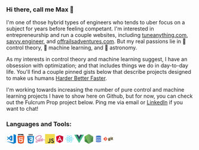 ### Hi there, call me Max 👋

I'm one of those hybrid types of engineers who tends to uber focus on a subject for years before feeling competant.  I'm interested in entrepreneurship and run a couple websites, including [tuneanything.com](https://tuneanything.com), [savvy.engineer](https://savvy.engineer), and [offrailsadventures.com](https://offrailsadventures.com). But my real passions lie in 🚀 control theory, 🤖 machine learning, and 🔭 astronomy.

As my interests in control theory and machine learning suggest, I have an obsession with optimization; and that includes things we do in day-to-day life. You'll find a couple pinned gists below that describe projects designed to make us humans [Harder Better Faster](https://www.youtube.com/watch?v=gAjR4_CbPpQ). 

I'm working towards increasing the number of pure control and machine learning projects I have to show here on Github, but for now, you can check out the Fulcrum Prop project below.  Ping me via email or [LinkedIn](https://www.linkedin.com/in/enrique-max/) if you want to chat!



### Languages and Tools:

[<img align="left" alt="Visual Studio Code" width="26px" src="https://raw.githubusercontent.com/github/explore/80688e429a7d4ef2fca1e82350fe8e3517d3494d/topics/visual-studio-code/visual-studio-code.png" />][visualstudiosite]
[<img align="left" alt="HTML5" width="26px" src="https://raw.githubusercontent.com/github/explore/80688e429a7d4ef2fca1e82350fe8e3517d3494d/topics/html/html.png" />][htmlinfosite]
[<img align="left" alt="CSS3" width="26px" src="https://raw.githubusercontent.com/github/explore/80688e429a7d4ef2fca1e82350fe8e3517d3494d/topics/css/css.png" />][cssinfosite]
[<img align="left" alt="Sass" width="26px" src="https://raw.githubusercontent.com/github/explore/80688e429a7d4ef2fca1e82350fe8e3517d3494d/topics/sass/sass.png" />][sassinfosite]
[<img align="left" alt="JavaScript" width="26px" src="https://raw.githubusercontent.com/github/explore/80688e429a7d4ef2fca1e82350fe8e3517d3494d/topics/javascript/javascript.png" />][javascriptinfosite]
[<img align="left" alt="Angular" width="26px" src="https://raw.githubusercontent.com/github/explore/80688e429a7d4ef2fca1e82350fe8e3517d3494d/topics/angular/angular.png" />][angularinfosite]
[<img align="left" alt="React" width="26px" src="https://raw.githubusercontent.com/github/explore/80688e429a7d4ef2fca1e82350fe8e3517d3494d/topics/react/react.png" />][reactinfosite]
[<img align="left" alt="Vue" width="26px" src="https://raw.githubusercontent.com/github/explore/80688e429a7d4ef2fca1e82350fe8e3517d3494d/topics/vue/vue.png" />][vueinfosite]
[<img align="left" alt="Node.js" width="26px" src="https://raw.githubusercontent.com/github/explore/80688e429a7d4ef2fca1e82350fe8e3517d3494d/topics/nodejs/nodejs.png" />][nodejsinfosite]
[<img align="left" alt="SQL" width="26px" src="https://raw.githubusercontent.com/github/explore/80688e429a7d4ef2fca1e82350fe8e3517d3494d/topics/sql/sql.png" />][sqlinfosite]
[<img align="left" alt="Git" width="26px" src="https://raw.githubusercontent.com/github/explore/80688e429a7d4ef2fca1e82350fe8e3517d3494d/topics/git/git.png" />][gitinfosite]



[visualstudiosite]: https://code.visualstudio.com/
[htmlinfosite]: https://en.wikipedia.org/wiki/HTML5
[cssinfosite]: https://en.wikipedia.org/wiki/CSS
[sassinfosite]: https://sass-lang.com/
[javascriptinfosite]: https://developer.mozilla.org/en-US/docs/Web/JavaScript
[reactinfosite]: https://reactjs.org/
[angularinfosite]: https://angular.io/
[nodejsinfosite]: https://nodejs.org/en/
[sqlinfosite]: https://en.wikipedia.org/wiki/SQL
[gitinfosite]: https://git-scm.com/
[vueinfosite]: https://vuejs.org/
<!--
**elongton/elongton** is a ✨ _special_ ✨ repository because its `README.md` (this file) appears on your GitHub profile.

Here are some ideas to get you started:

- 🔭 I’m currently working on ...
- 🌱 I’m currently learning ...
- 👯 I’m looking to collaborate on ...
- 🤔 I’m looking for help with ...
- 💬 Ask me about ...
- 📫 How to reach me: ...
- 😄 Pronouns: ...
- ⚡ Fun fact: ...

Note - this didn't work:
<a href="https://www.youtube.com/watch?v=gAjR4_CbPpQ" target="_blank">Harder Better Faster</a>


-->
